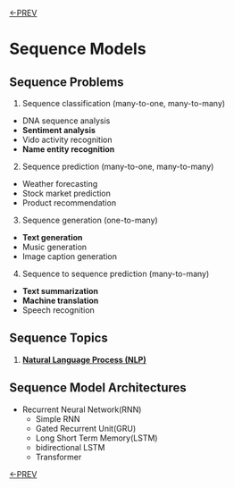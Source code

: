 [<-PREV](../lecturenote.md)

# Sequence Models

## Sequence Problems

1. Sequence classification (many-to-one, many-to-many)
  - DNA sequence analysis
  - **Sentiment analysis**
  - Vido activity recognition
  - **Name entity recognition**
2. Sequence prediction (many-to-one, many-to-many)
  - Weather forecasting
  - Stock market prediction
  - Product recommendation
3. Sequence generation (one-to-many)
  - **Text generation**
  - Music generation
  - Image caption generation
4. Sequence to sequence prediction (many-to-many)
  - **Text summarization**
  - **Machine translation**
  - Speech recognition

## Sequence Topics

1. **[Natural Language Process (NLP)](nlp/nlp.md)**

## Sequence Model Architectures
- Recurrent Neural Network(RNN)
  - Simple RNN
  - Gated Recurrent Unit(GRU)
  - Long Short Term Memory(LSTM)
  - bidirectional LSTM 
  - Transformer


[<-PREV](../lecturenote.md)
